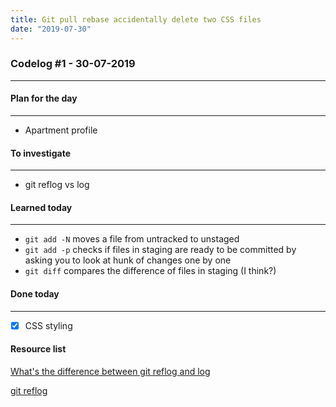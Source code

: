 ```yaml
---
title: Git pull rebase accidentally delete two CSS files
date: "2019-07-30"
---
```


### Codelog #1 - 30-07-2019

---

#### Plan for the day

---

- Apartment profile

#### To investigate

---

- git reflog vs log

#### Learned today

---

- `git add -N` moves a file from untracked to unstaged
- `git add -p` checks if files in staging are ready to be committed by asking you to look at hunk of changes one by one
- `git diff` compares the difference of files in staging (I think?)

#### Done today

---

- [x] CSS styling

#### Resource list

[What's the difference between git reflog and log](https://stackoverflow.com/questions/17857723/whats-the-difference-between-git-reflog-and-log)

[git reflog](https://www.atlassian.com/git/tutorials/rewriting-history/git-reflog)
